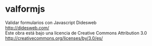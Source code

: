 # valformjs
Validar formularios con Javascript
Didesweb<br>
http://didesweb.com/<br>
Este obra está bajo una licencia de Creative Commons Attribution 3.0<br>
http://creativecommons.org/licenses/by/3.0/es/<br>
